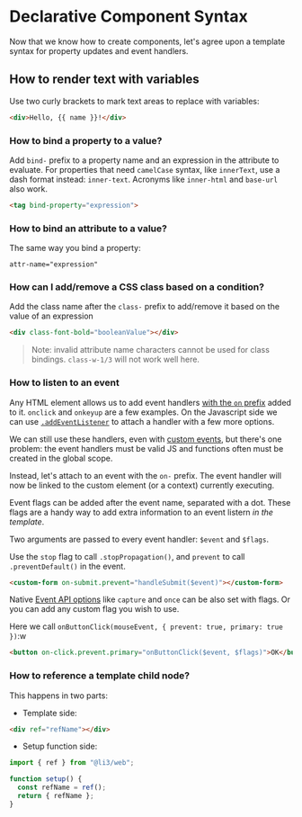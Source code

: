 # Declarative Component Syntax

Now that we know how to create components, let's agree upon a template syntax for property updates and event handlers.

## How to render text with variables

Use two curly brackets to mark text areas to replace with variables:

```html
<div>Hello, {{ name }}!</div>
```

### How to bind a property to a value?

Add `bind-` prefix to a property name and an expression in the attribute to evaluate.
For properties that need `camelCase` syntax, like `innerText`, use a dash format instead: `inner-text`.
Acronyms like `inner-html` and `base-url` also work.

```html
<tag bind-property="expression">
```

### How to bind an attribute to a value?

The same way you bind a property:

`attr-name="expression"`

### How can I add/remove a CSS class based on a condition?

Add the class name after the `class-` prefix to add/remove it based on the value of an expression

```html
<div class-font-bold="booleanValue"></div>
```

> Note: invalid attribute name characters cannot be used for class bindings. `class-w-1/3` will not work well here.

### How to listen to an event

Any HTML element allows us to add event handlers [with the `on` prefix](https://developer.mozilla.org/en-US/docs/Web/Events/Event_handlers#using_onevent_properties) added to it. `onclick` and `onkeyup` are a few examples. On the Javascript side we can use [`.addEventListener`](https://developer.mozilla.org/en-US/docs/Web/API/EventTarget/addEventListener) to attach a handler with a few more options.

We can still use these handlers, even with [custom events](https://developer.mozilla.org/en-US/docs/Web/API/CustomEvent), but there's one problem: the event handlers must be valid JS and functions often must be created in the global scope.

Instead, let's attach to an event with the `on-` prefix.
The event handler will now be linked to the custom element (or a context) currently executing.

Event flags can be added after the event name, separated with a dot. These flags are a handy way to add extra information to an event listern _in the template_.

Two arguments are passed to every event handler: `$event` and `$flags`.

Use the `stop` flag to call `.stopPropagation()`, and `prevent` to call `.preventDefault()` in the event.

```html
<custom-form on-submit.prevent="handleSubmit($event)"></custom-form>
```

Native [Event API options](https://developer.mozilla.org/en-US/docs/Web/API/EventTarget/addEventListener#options) like `capture` and `once` can be also set with flags. Or you can add any custom flag you wish to use.

Here we call `onButtonClick(mouseEvent, { prevent: true, primary: true })`:w

```html
<button on-click.prevent.primary="onButtonClick($event, $flags)">OK</button>
```

### How to reference a template child node?

This happens in two parts:

- Template side:

```html
<div ref="refName"></div>
```

- Setup function side:

```js
import { ref } from "@li3/web";

function setup() {
  const refName = ref();
  return { refName };
}
```
